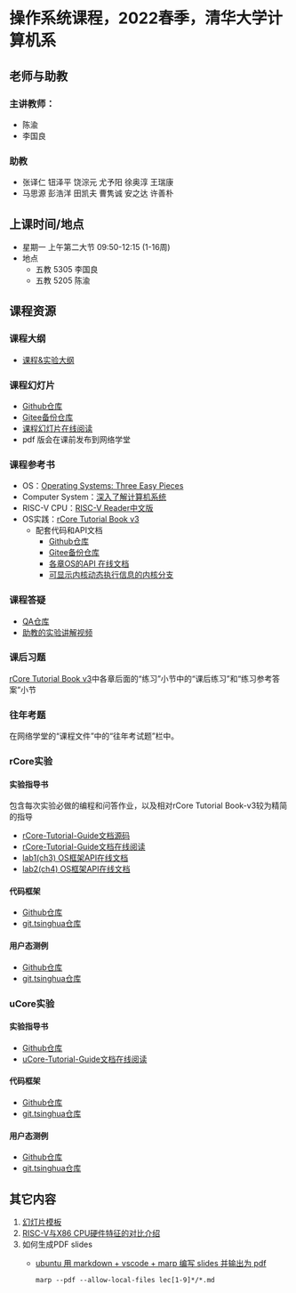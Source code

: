 # 操作系统课程，2022春季，清华大学计算机系

## 老师与助教

### 主讲教师：
  - 陈渝
  - 李国良
### 助教
  - 张译仁 钮泽平 饶淙元 尤予阳 徐奥淳 王瑞康
  - 马思源 彭浩洋 田凯夫 曹隽诚 安之达 许善朴
## 上课时间/地点
- 星期一 上午第二大节 09:50-12:15 (1-16周) 
- 地点
   - 五教 5305  李国良
   - 五教 5205  陈渝
## 课程资源
### 课程大纲
- [课程&实验大纲](os-course-outline.md)
### 课程幻灯片
* [Github仓库](https://github.com/LearningOS/os-lectures/)
* [Gitee备份仓库](https://gitee.com/learning-os/os-lectures/)
* [课程幻灯片在线阅读](https://learningos.github.io/os-lectures/)
* pdf 版会在课前发布到网络学堂
### 课程参考书

* OS：[Operating Systems: Three Easy Pieces](https://pages.cs.wisc.edu/~remzi/OSTEP)
* Computer System：[深入了解计算机系统](https://hansimov.gitbook.io/csapp)
* RISC-V CPU：[RISC-V Reader中文版](http://riscvbook.com/chinese/RISC-V-Reader-Chinese-v2p1.pdf)
* OS实践：[rCore Tutorial Book v3](https://rcore-os.github.io/rCore-Tutorial-Book-v3)
    * 配套代码和API文档
        * [Github仓库](https://github.com/rcore-os/rCore-Tutorial-v3)
        * [Gitee备份仓库](https://gitee.com/learning-os/rCore-Tutorial-v3)
        * [各章OS的API 在线文档](https://learningos.github.io/rCore-Tutorial-v3/)
        * [可显示内核动态执行信息的内核分支](https://github.com/rcore-os/rCore-Tutorial-v3/tree/ch9-log)
### 课程答疑

* [QA仓库](https://git.tsinghua.edu.cn/os-lab/q-and-a/)
* [助教的实验讲解视频](https://cloud.tsinghua.edu.cn/d/ce9eced17e89471c8c30/)
### 课后习题

[rCore Tutorial Book v3](https://rcore-os.github.io/rCore-Tutorial-Book-v3)中各章后面的“练习”小节中的“课后练习”和“练习参考答案”小节

###	往年考题

在网络学堂的“课程文件”中的“往年考试题”栏中。

### rCore实验

#### 实验指导书

包含每次实验必做的编程和问答作业，以及相对rCore Tutorial Book-v3较为精简的指导

* [rCore-Tutorial-Guide文档源码](https://github.com/LearningOS/rCore-Tutorial-Guide-2022S)
*  [rCore-Tutorial-Guide文档在线阅读](https://learningos.github.io/rCore-Tutorial-Guide-2022S/)
* [lab1(ch3) OS框架API在线文档](https://learningos.github.io/rCore-Tutorial-Code-2022S/ch3/os/index.html)
* [lab2(ch4) OS框架API在线文档](https://learningos.github.io/rCore-Tutorial-Code-2022S/ch4/os/index.html)
#### 代码框架

* [Github仓库](https://github.com/LearningOS/rCore-Tutorial-Code-2022S)
* [git.tsinghua仓库](https://git.tsinghua.edu.cn/os-lab/public/rcore-tutorial-code-2022s)
#### 用户态测例

* [Github仓库](https://github.com/LearningOS/rCore-Tutorial-Test-2022S)
* [git.tsinghua仓库](https://git.tsinghua.edu.cn/os-lab/public/rcore-tutorial-test-2022s)
### uCore实验

#### 实验指导书

* [Github仓库](https://github.com/LearningOS/uCore-Tutorial-Guide-2022S)
* [uCore-Tutorial-Guide文档在线阅读](https://learningos.github.io/uCore-Tutorial-Guide-2022S/)
#### 代码框架

* [Github仓库](https://github.com/LearningOS/uCore-Tutorial-Code-2022S)
* [git.tsinghua仓库](https://git.tsinghua.edu.cn/os-lab/public/ucore-tutorial-code-2022s)
#### 用户态测例

* [Github仓库](https://github.com/LearningOS/uCore-Tutorial-Test-2022S)
* [git.tsinghua仓库](https://git.tsinghua.edu.cn/os-lab/public/ucore-tutorial-test-2022s)
## 其它内容

 1. [幻灯片模板](style-marp.md)
 2. [RISC-V与X86 CPU硬件特征的对比介绍](rv-x86-hardware-info-video.md)
 3. 如何生成PDF slides
      - [ubuntu 用 markdown + vscode + marp 编写 slides 并输出为 pdf](https://www.cnblogs.com/luyi07/p/14736322.html)

        ```
        marp --pdf --allow-local-files lec[1-9]*/*.md
        ```

